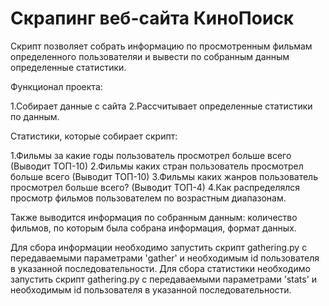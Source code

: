 # Скрапинг веб-сайта КиноПоиск

Скрипт позволяет собрать информацию по просмотренным фильмам определенного пользователяи и вывести по собранным данным определенные статистики.

Функционал проекта:

1.Собирает данные с сайта
2.Рассчитывает определенные статистики по данным. 

Статистики, которые собирает скрипт:

1.Фильмы за какие годы пользователь просмотрел больше всего (Выводит ТОП-10)
2.Фильмы каких стран пользователь просмотрел больше всего (Выводит ТОП-10)
3.Фильмы каких жанров пользователь просмотрел больше всего? (Выводит ТОП-4)
4.Как распределялся просмотр фильмов пользователем по возрастным диапазонам.

Также выводится информация по собранным данным: количество фильмов, по которым была собрана информация, формат данных.

Для сбора информации необходимо запустить скрипт gathering.py c передаваемыми параметрами 'gather' и необходимым id пользователя в указанной последовательности.
Для сбора статистики необходимо запустить скрипт gathering.py с передаваемыми параметрами 'stats' и необходимым id пользователя в указанной последовательности.
